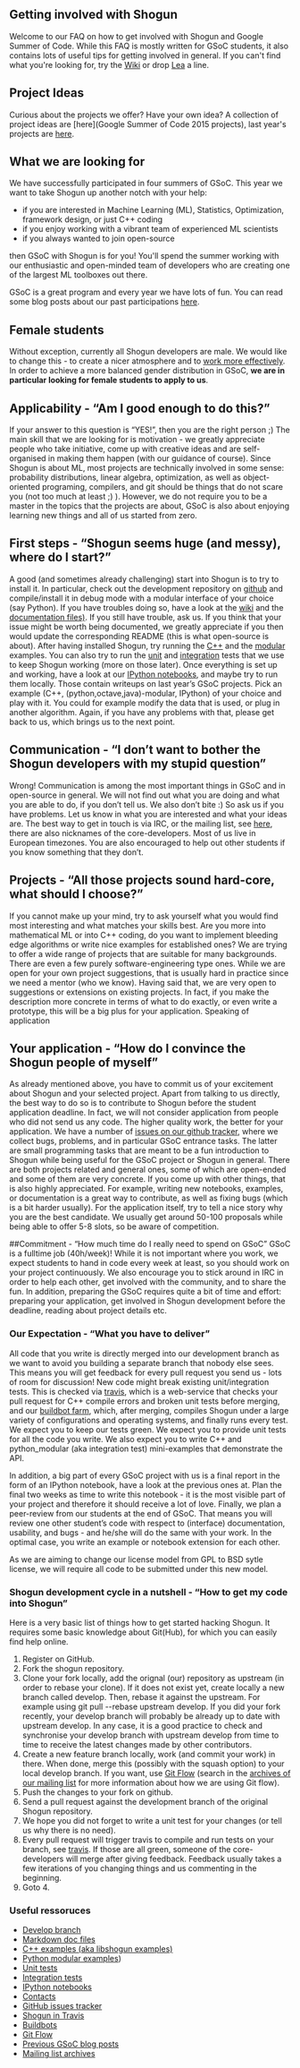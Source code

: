 ## Getting involved with Shogun
Welcome to our FAQ on how to get involved with Shogun and Google Summer of Code. While this FAQ is mostly written for GSoC students, it also contains lots of useful tips for getting involved in general. If you can't find what you're looking for, try the [Wiki](https://github.com/shogun-toolbox/shogun/wiki) or drop [Lea](https://github.com/shogun-toolbox/shogun/wiki/Lea-Goetz) a line. 

## Project Ideas
Curious about the projects we offer? Have your own idea? A collection of project ideas are [here](Google Summer of Code 2015 projects), last year's projects are [here](http://www.shogun-toolbox.org/page/Events/gsoc2014_ideas). 

## What we are looking for
We have successfully participated in four summers of GSoC. This year we want to take Shogun up another notch with your help:


 * if you are interested in Machine Learning (ML), Statistics, Optimization, framework design, or just C++ coding
 * if you enjoy working with a vibrant team of experienced ML scientists
 * if you always wanted to join open-source 

then GSoC with Shogun is for you! You'll spend the summer working with our enthusiastic and open-minded team of developers who are creating one of the largest ML toolboxes out there.

GSoC is a great program and every year we have lots of fun. You can read some blog posts about our past participations [here](GSoC_follow_ups).

## Female students
Without exception, currently all Shogun developers are male. We would like to change this - to create a nicer atmosphere and to [work more effectively](http://www.nytimes.com/2015/01/18/opinion/sunday/why-some-teams-are-smarter-than-others.html?_r=0). In order to achieve a more balanced gender distribution in GSoC, **we are in particular looking for female students to apply to us**.

## Applicability - “Am I good enough to do this?”
If your answer to this question is “YES!”, then you are the right person ;) The main skill that we are looking for is motivation - we greatly appreciate people who take initiative, come up with creative ideas and are self-organised in making them happen (with our guidance of course). Since Shogun is about ML, most projects are technically involved in some sense: probability distributions, linear algebra, optimization, as well as object-oriented programing, compilers, and git should be things that do not scare you (not too much at least ;) ). However, we do not require you to be a master in the topics that the projects are about, GSoC is also about enjoying learning new things and all of us started from zero.

## First steps - “Shogun seems huge (and messy), where do I start?”
A good (and sometimes already challenging) start into Shogun is to try to install it. In particular, check out the development repository on [github](https://github.com/shogun-toolbox/shogun/tree/develop) and compile/install it in debug mode with a modular interface of your choice (say Python). If you have troubles doing so, have a look at the [wiki](https://github.com/shogun-toolbox/shogun/wiki) and the [documentation files)](https://github.com/shogun-toolbox/shogun/tree/develop/doc). If you still have trouble, ask us. If you think that your issue might be worth being documented, we greatly appreciate if you then would update the corresponding README (this is what open-source is about). After having installed Shogun, try running the [C++](https://github.com/shogun-toolbox/shogun/tree/develop/examples/undocumented/libshogun) and the [modular](https://github.com/shogun-toolbox/shogun/tree/develop/examples/undocumented/python_modular) examples. You can also try to run the [unit](https://github.com/shogun-toolbox/shogun/tree/develop/tests/unit) and [integration](https://github.com/shogun-toolbox/shogun/tree/develop/tests/integration) tests that we use to keep Shogun working (more on those later). Once everything is set up and working, have a look at our [IPython notebooks](http://www.shogun-toolbox.org/page/documentation/notebook), and maybe try to run them locally. Those contain writeups on last year’s GSoC projects. Pick an example (C++, (python,octave,java)-modular, IPython) of your choice and play with it. You could for example modify the data that is used, or plug in another algorithm. Again, if you have any problems with that, please get back to us, which brings us to the next point.

## Communication - “I don’t want to bother the Shogun developers with my stupid question”
Wrong! Communication is among the most important things in GSoC and in open-source in general. We will not find out what you are doing and what you are able to do, if you don’t tell us. We also don’t bite :) So ask us if you have problems. Let us know in what you are interested and what your ideas are. The best way to get in touch is via IRC, or the mailing list, see [here](http://www.shogun-toolbox.org/page/contact/contacts), there are also nicknames of the core-developers. Most of us live in European timezones. You are also encouraged to help out other students if you know something that they don’t.

## Projects - “All those projects sound hard-core, what should I choose?”
If you cannot make up your mind, try to ask yourself what you would find most interesting and what matches your skills best. Are you more into mathematical ML or into C++ coding, do you want to implement bleeding edge algorithms or write nice examples for established ones? We are trying to offer a wide range of projects that are suitable for many backgrounds. There are even a few purely software-engineering type ones. While we are open for your own project suggestions, that is usually hard in practice since we need a mentor (who we know). Having said that, we are very open to suggestions or extensions on existing projects. In fact, if you make the description more concrete in terms of what to do exactly, or even write a prototype, this will be a big plus for your application. Speaking of application

## Your application - “How do I convince the Shogun people of myself”
As already mentioned above, you have to commit us of your excitement about Shogun and your selected project. Apart from talking to us directly, the best way to do so is to contribute to Shogun before the student application deadline. In fact, we will not consider application from people who did not send us any code. The higher quality work, the better for your application. We have a number of [issues on our github tracker](https://github.com/shogun-toolbox/shogun/issues), where we collect bugs, problems, and in particular GSoC entrance tasks. The latter are small programming tasks that are meant to be a fun introduction to Shogun while being useful for the GSoC project or Shogun in general. There are both projects related and general ones, some of which are open-ended and some of them are very concrete. If you come up with other things, that is also highly appreciated. For example, writing new notebooks, examples, or documentation is a great way to contribute, as well as fixing bugs (which is a bit harder usually). For the application itself, try to tell a nice story why you are the best candidate. We usually get around 50-100 proposals while being able to offer 5-8 slots, so be aware of competition.

##Commitment - “How much time do I really need to spend on GSoC”
GSoC is a fulltime job (40h/week)! While it is not important where you work, we expect students to hand in code every week at least, so you should work on your project continuously. We also encourage you to stick around in IRC in order to help each other, get involved with the community, and to share the fun. In addition, preparing the GSoC requires quite a bit of time and effort: preparing your application, get involved in Shogun development before the deadline, reading about project details etc.

### Our Expectation - “What you have to deliver”
All code that you write is directly merged into our development branch as we want to avoid you building a separate branch that nobody else sees. This means you will get feedback for every pull request you send us - lots of room for discussion! New code might break existing unit/integration tests. This is checked via [travis](https://travis-ci.org/shogun-toolbox/shogun), which is a web-service that checks your pull request for C++ compile errors and broken unit tests before merging, and our [buildbot farm](http://buildbot.shogun-toolbox.org/waterfall), which, after merging, compiles Shogun under a large variety of configurations and operating systems, and finally runs every test. We expect you to keep our tests green. We expect you to provide unit tests for all the code you write. We also expect you to write C++ and python_modular (aka integration test) mini-examples that demonstrate the API.

In addition, a big part of every GSoC project with us is a final report in the form of an IPython notebook, have a look at the previous ones at. Plan the final two weeks as time to write this notebook - it is the most visible part of your project and therefore it should receive a lot of love. Finally, we plan a peer-review from our students at the end of GSoC. That means you will review one other student’s code with respect to (interface) documentation, usability, and bugs - and he/she will do the same with your work. In the optimal case, you write an example or notebook extension for each other.

As we are aiming to change our license model from GPL to BSD sytle license, we will require all code to be submitted under this new model.

### Shogun development cycle in a nutshell - “How to get my code into Shogun”
Here is a very basic list of things how to get started hacking Shogun. It requires some basic knowledge about Git(Hub), for which you can easily find help online.

1. Register on GitHub.
2. Fork the shogun repository.
3. Clone your fork locally, add the orignal (our) repository as upstream (in order to rebase your clone). If it does not exist yet, create locally a new branch called develop. Then, rebase it against the upstream. For example using git pull --rebase upstream develop. If you did your fork recently, your develop branch will probably be already up to date with upstream develop. In any case, it is a good practice to check and synchronise your develop branch with upstream develop from time to time to receive the latest changes made by other contributors.
4. Create a new feature branch locally, work (and commit your work) in there. When done, merge this (possibly with the squash option) to your local develop branch. If you want, use [Git Flow](http://nvie.com/posts/a-successful-git-branching-model/) (search in the [archives of our mailing list](http://blog.gmane.org/gmane.comp.ai.machine-learning.shogun) for more information about how we are using Git flow).
5. Push the changes to your fork on github.
6. Send a pull request against the development branch of the original Shogun repository.
7. We hope you did not forget to write a unit test for your changes (or tell us why there is no need).
8. Every pull request will trigger travis to compile and run tests on your branch, see [travis](https://travis-ci.org/shogun-toolbox/shogun). If those are all green, someone of the core-developers will merge after giving feedback. Feedback usually takes a few iterations of you changing things and us commenting in the beginning.
9. Goto 4.

### Useful ressoruces
 * [Develop branch](https://github.com/shogun-toolbox/shogun/tree/develop)
 * [Markdown doc files]([https://github.com/shogun-toolbox/shogun/tree/develop/doc])
 * [C++ examples (aka libshogun examples)]((https://github.com/shogun-toolbox/shogun/tree/develop/examples/undocumented/libshogun))
 * [Python modular examples](https://github.com/shogun-toolbox/shogun/tree/develop/examples/undocumented/python_modular))
 * [Unit tests](https://github.com/shogun-toolbox/shogun/tree/develop/tests/unit)
 * [Integration tests](https://github.com/shogun-toolbox/shogun/tree/develop/tests/integration)
 * [IPython notebooks](http://www.shogun-toolbox.org/page/documentation/notebook)
 * [Contacts](http://www.shogun-toolbox.org/page/contact/contacts)
 * [GitHub issues tracker](https://github.com/shogun-toolbox/shogun/issues)
 * [Shogun in Travis](https://travis-ci.org/shogun-toolbox/shogun)
 * [Buildbots](http://buildbot.shogun-toolbox.org/waterfall)
 * [Git Flow](http://nvie.com/posts/a-successful-git-branching-model/)
 * [Previous GSoC blog posts](GSoC-follow-up-blog-posts)
 * [Mailing list archives](http://blog.gmane.org/gmane.comp.ai.machine-learning.shogun)